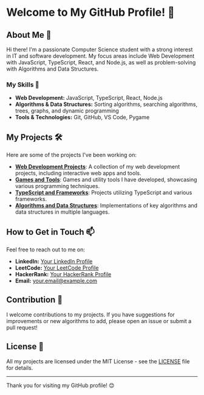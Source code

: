 # Welcome to My GitHub Profile! 🎉

## About Me 👋

Hi there! I'm a passionate Computer Science student with a strong interest in IT and software development. My focus areas include Web Development with JavaScript, TypeScript, React, and Node.js, as well as problem-solving with Algorithms and Data Structures.

### My Skills 🚀

- **Web Development:** JavaScript, TypeScript, React, Node.js
- **Algorithms & Data Structures:** Sorting algorithms, searching algorithms, trees, graphs, and dynamic programming
- **Tools & Technologies:** Git, GitHub, VS Code, Pygame

## My Projects 🛠️

Here are some of the projects I've been working on:

- **[Web Development Projects](https://github.com/username/web-development-projects)**: A collection of my web development projects, including interactive web apps and tools.
- **[Games and Tools](https://github.com/username/games-and-tools)**: Games and utility tools I have developed, showcasing various programming techniques.
- **[TypeScript and Frameworks](https://github.com/username/typescript-and-frameworks)**: Projects utilizing TypeScript and various frameworks.
- **[Algorithms and Data Structures](https://github.com/username/algorithms-and-data-structures)**: Implementations of key algorithms and data structures in multiple languages.

## How to Get in Touch 📫

Feel free to reach out to me on:

- **LinkedIn:** [Your LinkedIn Profile](https://linkedin.com/in/your-profile)
- **LeetCode:** [Your LeetCode Profile](https://leetcode.com/your-profile)
- **HackerRank:** [Your HackerRank Profile](https://www.hackerrank.com/your-profile)
- **Email:** your.email@example.com

## Contribution 🤝

I welcome contributions to my projects. If you have suggestions for improvements or new algorithms to add, please open an issue or submit a pull request!

## License 📜

All my projects are licensed under the MIT License - see the [LICENSE](LICENSE) file for details.

---

Thank you for visiting my GitHub profile! 😊
